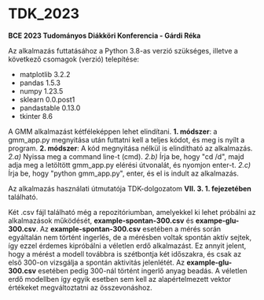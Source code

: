 # TDK_2023
**BCE 2023 Tudományos Diákköri Konferencia - Gárdi Réka**

Az alkalmazás futtatásához a Python 3.8-as verzió szükséges, illetve a következő csomagok (verzió) telepítése:

- matplotlib 3.2.2
- pandas 1.5.3
- numpy 1.23.5
- sklearn 0.0.post1
- pandastable 0.13.0
- tkinter 8.6

A GMM alkalmazást kétféleképpen lehet elindítani. **1. módszer**: a gmm_app.py megnyitása után futtatni kell a teljes kódot, és meg is nyílt a program. **2. módszer**: A kód megnyitása nélkül is elindítható az alkalmazás. *2.a)* Nyissa meg a command line-t (cmd). *2.b)* Írja be, hogy "cd /d", majd adja meg a letöltött gmm_app.py elérési útvonalát, és nyomjon enter-t. *2.c)* Írja be, hogy "python gmm_app.py", enter, és el is indult az alkalmazás.

Az alkalmazás használati útmutatója TDK-dolgozatom **VII. 3. 1. fejezetében** található.

Két .csv fájl található még a repozitóriumban, amelyekkel ki lehet próbálni az alkalmazások működését, **example-spontan-300.csv** és **exampe-glu-300.csv**. Az **example-spontan-300.csv** esetében a mérés során egyáltalán nem történt ingerlés, de a mérésben voltak spontán aktív sejtek, így ezzel érdemes kipróbálni a véletlen erdő alkalmazást. Ez annyit jelent, hogy a mérést a modell továbbra is szétbontja két időszakra, és csak az első 300-on vizsgálja a spontán aktivitás jelenlétét. Az **example-glu-300.csv** esetében pedig 300-nál történt ingerlő anyag beadás. A véletlen erdő modellben így egyik esetben sem kell az alapértelmezett vektor értékeket megváltoztatni az összevonáshoz.
